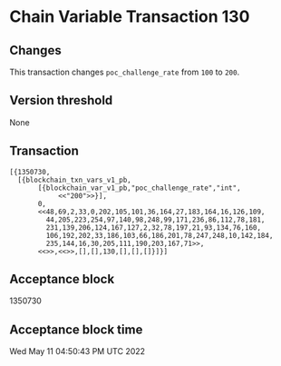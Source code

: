 # Chain Variable Transaction 130

## Changes

This transaction changes `poc_challenge_rate` from `100` to `200`.

## Version threshold

None

## Transaction

```
[{1350730,
  [{blockchain_txn_vars_v1_pb,
       [{blockchain_var_v1_pb,"poc_challenge_rate","int",
            <<"200">>}],
       0,
       <<48,69,2,33,0,202,105,101,36,164,27,183,164,16,126,109,
         44,205,223,254,97,140,98,248,99,171,236,86,112,78,181,
         231,139,206,124,167,127,2,32,78,197,21,93,134,76,160,
         106,192,202,33,186,103,66,186,201,78,247,248,10,142,184,
         235,144,16,30,205,111,190,203,167,71>>,
       <<>>,<<>>,[],[],130,[],[],[]}]}]
```

## Acceptance block

1350730

## Acceptance block time

Wed May 11 04:50:43 PM UTC 2022
